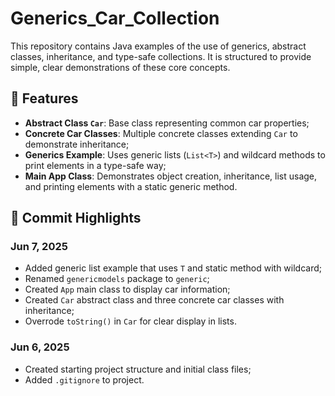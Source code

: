<h1>Generics_Car_Collection</h1>
<p>
This repository contains Java examples of the use of generics, abstract classes, inheritance, and type-safe collections.
It is structured to provide simple, clear demonstrations of these core concepts.
</p>
<h2>🚗 Features</h2>
<ul>
  <li><strong>Abstract Class <code>Car</code></strong>: Base class representing common car properties;</li>
  <li><strong>Concrete Car Classes</strong>: Multiple concrete classes extending <code>Car</code> to demonstrate inheritance;</li>
  <li><strong>Generics Example</strong>: Uses generic lists (<code>List&lt;T&gt;</code>) and wildcard methods to print elements in a type-safe way;</li>
  <li><strong>Main App Class</strong>: Demonstrates object creation, inheritance, list usage, and printing elements with a static generic method.</li>
</ul>
<h2>📅 Commit Highlights</h2>
<h3>Jun 7, 2025</h3>
<ul>
  <li>Added generic list example that uses <code>T</code> and static method with wildcard;</li>
  <li>Renamed <code>genericmodels</code> package to <code>generic</code>;</li>
  <li>Created <code>App</code> main class to display car information;</li>
  <li>Created <code>Car</code> abstract class and three concrete car classes with inheritance;</li>
  <li>Overrode <code>toString()</code> in <code>Car</code> for clear display in lists.</li>
</ul>
<h3>Jun 6, 2025</h3>
<ul>
  <li>Created starting project structure and initial class files;</li>
  <li>Added <code>.gitignore</code> to project.</li>
</ul>
